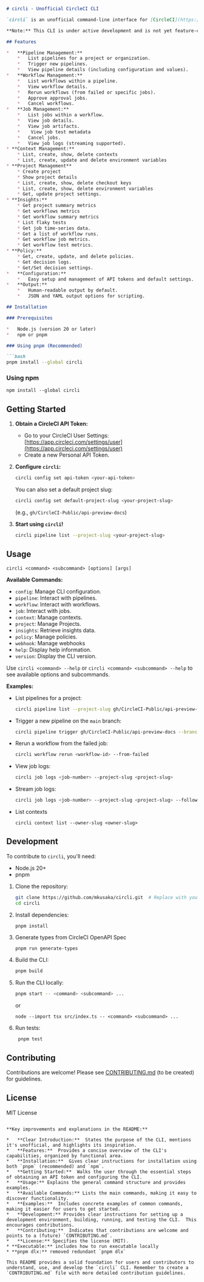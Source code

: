 ```markdown
# circli - Unofficial CircleCI CLI

`circli` is an unofficial command-line interface for [CircleCI](https://circleci.com/), designed to be intuitive and efficient, inspired by the GitHub CLI (`gh`). It allows you to interact with CircleCI projects, pipelines, workflows, and jobs directly from your terminal.

**Note:** This CLI is under active development and is not yet feature-complete. It is not officially supported by CircleCI.

## Features

*   **Pipeline Management:**
    *   List pipelines for a project or organization.
    *   Trigger new pipelines.
    *   View pipeline details (including configuration and values).
*   **Workflow Management:**
    *   List workflows within a pipeline.
    *   View workflow details.
    *   Rerun workflows (from failed or specific jobs).
    *   Approve approval jobs.
    *   Cancel workflows.
*   **Job Management:**
    *   List jobs within a workflow.
    *   View job details.
    *   View job artifacts.
    *    View job test metadata
    *   Cancel jobs.
    *   View job logs (streaming supported).
* **Context Management:**
    * List, create, show, delete contexts
    * List, create, update and delete environment variables
* **Project Management**
    * Create project
    * Show project details
    * List, create, show, delete checkout keys
    * List, create, show, delete environment variables
    * Get, update project settings.
* **Insights:**
    * Get project summary metrics
    * Get workflows metrics
    * Get workflow summary metrics
    * List flaky tests
    * Get job time-series data.
    * Get a list of workflow runs.
    * Get workflow job metrics.
    * Get workflow test metrics.
* **Policy:**
    * Get, create, update, and delete policies.
    * Get decision logs.
    * Get/Set decision settings.
*   **Configuration:**
    *   Easy setup and management of API tokens and default settings.
*   **Output:**
    *   Human-readable output by default.
    *   JSON and YAML output options for scripting.

## Installation

### Prerequisites

*   Node.js (version 20 or later)
*   npm or pnpm

### Using pnpm (Recommended)

```bash
pnpm install --global circli
```
### Using npm
```
npm install --global circli
```

## Getting Started

1.  **Obtain a CircleCI API Token:**
    *   Go to your CircleCI User Settings: [https://app.circleci.com/settings/user](https://app.circleci.com/settings/user)
    *   Create a new Personal API Token.

2.  **Configure `circli`:**

    ```bash
    circli config set api-token <your-api-token>
    ```

    You can also set a default project slug:

    ```bash
    circli config set default-project-slug <your-project-slug>
    ```
    (e.g., `gh/CircleCI-Public/api-preview-docs`)

3.  **Start using `circli`!**

    ```bash
    circli pipeline list --project-slug <your-project-slug>
    ```

## Usage

```
circli <command> <subcommand> [options] [args]
```

**Available Commands:**

*   `config`: Manage CLI configuration.
*   `pipeline`: Interact with pipelines.
*   `workflow`: Interact with workflows.
*   `job`: Interact with jobs.
*   `context`: Manage contexts.
*   `project`: Manage Projects.
*  `insights`: Retrieve insights data.
* `policy`: Manage policies.
* `webhook`: Manage webhooks
*   `help`: Display help information.
*   `version`: Display the CLI version.

Use `circli <command> --help` or `circli <command> <subcommand> --help` to see available options and subcommands.

**Examples:**

*   List pipelines for a project:

    ```bash
    circli pipeline list --project-slug gh/CircleCI-Public/api-preview-docs
    ```

*   Trigger a new pipeline on the `main` branch:

    ```bash
    circli pipeline trigger gh/CircleCI-Public/api-preview-docs --branch main
    ```

*   Rerun a workflow from the failed job:

    ```bash
    circli workflow rerun <workflow-id> --from-failed
    ```

*   View job logs:

    ```bash
    circli job logs <job-number> --project-slug <project-slug>
    ```

*   Stream job logs:
    ```bash
    circli job logs <job-number> --project-slug <project-slug> --follow
    ```
* List contexts
    ```
    circli context list --owner-slug <owner-slug>
    ```

## Development

To contribute to `circli`, you'll need:

*   Node.js 20+
*   pnpm

1.  Clone the repository:

    ```bash
    git clone https://github.com/mkusaka/circli.git  # Replace with your fork
    cd circli
    ```

2.  Install dependencies:

    ```bash
    pnpm install
    ```
3.  Generate types from CircleCI OpenAPI Spec
    ```
    pnpm run generate-types
    ```

4.  Build the CLI:

    ```bash
    pnpm build
    ```

5.  Run the CLI locally:

    ```bash
    pnpm start -- <command> <subcommand> ...
    ```
    or
    ```
    node --import tsx src/index.ts -- <command> <subcommand> ...
    ```

6.  Run tests:
    ```
     pnpm test
    ```
## Contributing

Contributions are welcome! Please see [CONTRIBUTING.md](./CONTRIBUTING.md) (to be created) for guidelines.

## License

MIT License
```

**Key improvements and explanations in the README:**

*   **Clear Introduction:**  States the purpose of the CLI, mentions it's unofficial, and highlights its inspiration.
*   **Features:**  Provides a concise overview of the CLI's capabilities, organized by functional area.
*   **Installation:**  Gives clear instructions for installation using both `pnpm` (recommended) and `npm`.
*   **Getting Started:**  Walks the user through the essential steps of obtaining an API token and configuring the CLI.
*   **Usage:** Explains the general command structure and provides examples.
*   **Available Commands:** Lists the main commands, making it easy to discover functionality.
*   **Examples:**  Includes concrete examples of common commands, making it easier for users to get started.
*   **Development:** Provides clear instructions for setting up a development environment, building, running, and testing the CLI.  This encourages contributions.
*   **Contributing:**  Indicates that contributions are welcome and points to a (future) `CONTRIBUTING.md`.
*   **License:** Specifies the license (MIT).
* **Executable:** includes how to run executable locally
* **pnpm dlx:** removed redundant `pnpm dlx`

This README provides a solid foundation for users and contributors to understand, use, and develop the `circli` CLI. Remember to create a `CONTRIBUTING.md` file with more detailed contribution guidelines.
